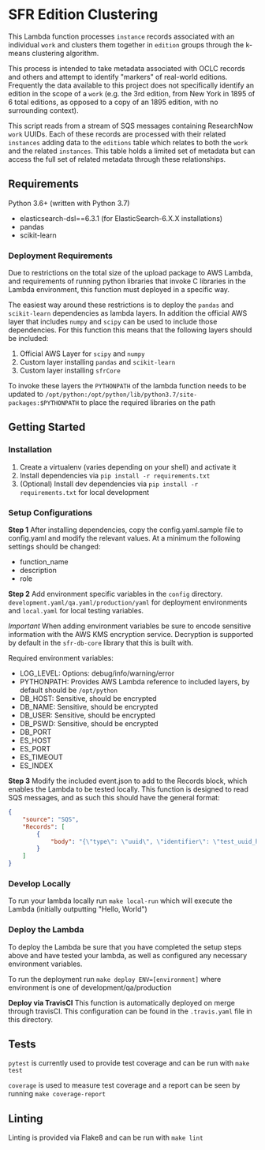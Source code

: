 # SFR Edition Clustering

This Lambda function processes `instance` records associated with an individual `work` and clusters them together in `edition` groups through the k-means clustering algorithm.

This process is intended to take metadata associated with OCLC records and others and attempt to identify "markers" of real-world editions. Frequently the data available to this project does not specifically identify an edition in the scope of a `work` (e.g. the 3rd edition, from New York in 1895 of 6 total editions, as opposed to a copy of an 1895 edition, with no surrounding context).

This script reads from a stream of SQS messages containing ResearchNow `work` UUIDs. Each of these records are processed with their related `instances` adding data to the `editions` table which relates to both the `work` and the related `instances`. This table holds a limited set of metadata but can access the full set of related metadata through these relationships.

## Requirements

Python 3.6+ (written with Python 3.7)

- elasticsearch-dsl==6.3.1 (for ElasticSearch-6.X.X installations)
- pandas
- scikit-learn

### Deployment Requirements

Due to restrictions on the total size of the upload package to AWS Lambda, and requirements of running python libraries that invoke C libraries in the Lambda environment, this function must deployed in a specific way.

The easiest way around these restrictions is to deploy the `pandas` and `scikit-learn` dependencies as lambda layers. In addition the official AWS layer that includes `numpy` and `scipy` can be used to include those dependencies. For
this function this means that the following layers should be included:

1) Official AWS Layer for `scipy` and `numpy`
2) Custom layer installing `pandas` and `scikit-learn`
3) Custom layer installing `sfrCore`

To invoke these layers the `PYTHONPATH` of the lambda function needs to be updated to `/opt/python:/opt/python/lib/python3.7/site-packages:$PYTHONPATH` to place the required libraries on the path

## Getting Started

### Installation

1. Create a virtualenv (varies depending on your shell) and activate it
2. Install dependencies via `pip install -r requirements.txt`
3. (Optional) Install dev dependencies via `pip install -r requirements.txt` for local development

### Setup Configurations

**Step 1**
After installing dependencies, copy the config.yaml.sample file to config.yaml and modify the relevant values. At a minimum the following settings should be changed:

- function_name
- description
- role

**Step 2**
Add environment specific variables in the `config` directory. `development.yaml/qa.yaml/production/yaml` for deployment environments and `local.yaml` for local testing variables.

*Important* When adding environment variables be sure to encode sensitive information with the AWS KMS encryption service. Decryption is supported by default in the `sfr-db-core` library that this is built with.

Required environment variables:

- LOG_LEVEL: Options: debug/info/warning/error
- PYTHONPATH: Provides AWS Lambda reference to included layers, by default should be `/opt/python`
- DB_HOST: Sensitive, should be encrypted
- DB_NAME: Sensitive, should be encrypted
- DB_USER: Sensitive, should be encrypted
- DB_PSWD: Sensitive, should be encrypted
- DB_PORT
- ES_HOST
- ES_PORT
- ES_TIMEOUT
- ES_INDEX

**Step 3**
Modify the included event.json to add to the Records block, which enables the Lambda to be tested locally. This function is designed to read SQS messages, and as such this should have the general format:

``` json
{
    "source": "SQS",
    "Records": [
        {
            "body": "{\"type\": \"uuid\", \"identifier\": \"test_uuid_here\"}"
        }
    ]
}
```

### Develop Locally

To run your lambda locally run `make local-run` which will execute the Lambda (initially outputting "Hello, World")

### Deploy the Lambda

To deploy the Lambda be sure that you have completed the setup steps above and have tested your lambda, as well as configured any necessary environment variables.

To run the deployment run `make deploy ENV=[environment]` where environment is one of development/qa/production

**Deploy via TravisCI**
This function is automatically deployed on merge through travisCI. This configuration can be found in the `.travis.yaml` file in this directory.

## Tests

`pytest` is currently used to provide test coverage and can be run with `make test`

`coverage` is used to measure test coverage and a report can be seen by running `make coverage-report`

## Linting

Linting is provided via Flake8 and can be run with `make lint`

